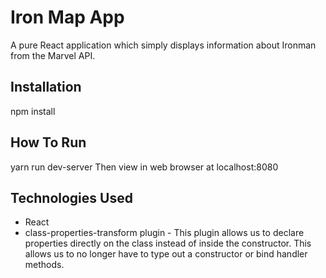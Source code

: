 #  Iron Map App
A pure React application which simply displays information about Ironman from the Marvel API.

## Installation
npm install

## How To Run
yarn run dev-server
Then view in web browser at localhost:8080

## Technologies Used
* React
* class-properties-transform plugin - This plugin allows us to declare properties directly on the class instead of inside the constructor. This allows us to no longer have to type out a constructor or bind handler methods.
